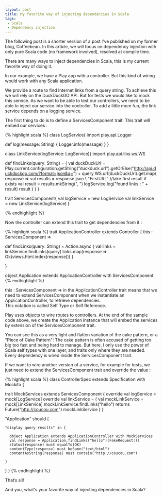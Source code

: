 ```yaml
---
layout: post
title: My favorite way of injecting dependencies in Scala
tags:
 - Scala
 - Dependency injection
---
```


The following post is a shorter version of a post I've published on my former blog, Coffeebean.
In this article, we will focus on dependency injection with only pure Scala code (no framework involved), resolved at compile time.

There are many ways to inject dependencies in Scala, this is my current favorite way of doing it.

In our example, we have a Play app with a controller. But this kind of wiring would work with any Scala application.

We provide a route to find Internet links from a query string. To achieve this we will rely on the DuckDuckGO API. But for tests we would like to mock this service. As we want to be able to test our controllers, we need to be able to inject our service into the controller. To add a little more fun, the link service depends on a logging service.

The first thing to do is to define a ServicesComponent trait. This trait will embed our services :

{% highlight scala %}
class LogService{
  import play.api.Logger

  def log(message: String) {
    Logger.info(message)
  }
}

class LinkService(logService: LogService){
  import play.api.libs.ws.WS

  def findLinks(query: String) = {
    val duckDuckUrl = Play.current.configuration.getString("duckduck.url").getOrElse("http://api.duckduckgo.com/?format=json&q=") + query
    WS.url(duckDuckUrl).get.map{ response =>
      val results = response.json \\ "FirstURL"
      //take first result if exists
      val result = results.mkString(", ")
      logService.log("found links : " + result)
      result
    }
  }
}

trait ServicesComponent{
  val logService = new LogService
  val linkService = new LinkService(logService)
}

{% endhighlight %}


Now the controller can extend this trait to get dependencies from it :

{% highlight scala %}
trait ApplicationController extends Controller {
  this : ServicesComponent =>

  def findLinks(query: String) = Action.async {
    val links = linkService.findLinks(query)
    links.map(response => Ok(views.html.index(response)))
  }

}

object Application extends ApplicationController with ServicesComponent
{% endhighlight %}

this : ServicesComponent => in the ApplicationController trait means that we need to extend ServicesComponent when we instantiate an ApplicationController, to retrieve dependencies.   
This notation is called Self Type or Self Reference.

Play uses objects to wire routes to controllers. At the end of the sample code above, we create the Application instance that will embed the services by extension of the ServicesComponent trait.

You can see this as a very light and flatten variation of the cake pattern, or a "Piece of Cake Pattern"!
The cake pattern is often accused of getting too big too fast and being hard to manage.
But here, I only use the power of Scala self types with one layer, and traits only where they are needed. Every dependency is wired inside the ServicesComponent trait.

If we want to wire another version of a service, for example for tests, we just need to extend the ServicesComponent trait and override the value :

{% highlight scala %}
class ControllerSpec extends Specification with Mockito {

  trait MockServices extends ServicesComponent {
    override val logService = mock[LogService]
    override val linkService = {
      val mockLinkService = mock[LinkService]
      mockLinkService.findLinks("hello") returns Future("http://coucou.com")
      mockLinkService
    }
  }

  "Application" should {

    "display query results" in {

      object Application extends ApplicationController with MockServices
      val response = Application.findLinks("hello")(FakeRequest())
      status(response) must equalTo(OK)
      contentType(response) must beSome("text/html")
      contentAsString(response) must contain("http://coucou.com")

    }
  }
}
{% endhighlight %}

That’s all!

And you, what's your favorite way of injecting dependencies in Scala?
